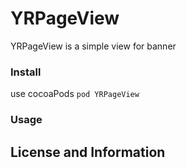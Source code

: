 # YRPageView
YRPageView is a simple view for banner
### Install

use cocoaPods
`pod YRPageView`

### Usage


## License and Information
